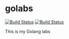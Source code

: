 golabs
=====================
[![Build Status](https://travis-ci.org/wolfired/golabs.svg?branch=develop)](https://travis-ci.org/wolfired/golabs)
[![Build Status](https://travis-ci.org/wolfired/golabs.svg?branch=master)](https://travis-ci.org/wolfired/golabs)

This is my Golang labs
